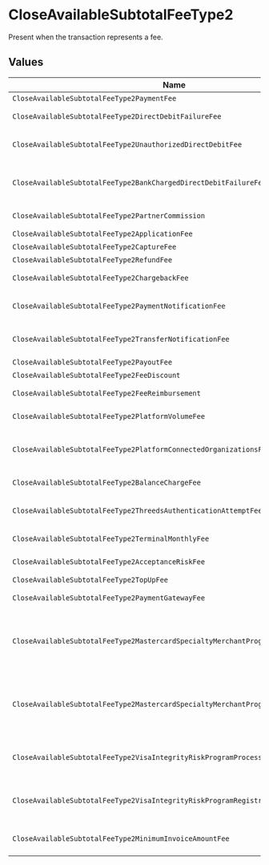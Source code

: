 # CloseAvailableSubtotalFeeType2

Present when the transaction represents a fee.


## Values

| Name                                                                              | Value                                                                             |
| --------------------------------------------------------------------------------- | --------------------------------------------------------------------------------- |
| `CloseAvailableSubtotalFeeType2PaymentFee`                                        | payment-fee                                                                       |
| `CloseAvailableSubtotalFeeType2DirectDebitFailureFee`                             | direct-debit-failure-fee                                                          |
| `CloseAvailableSubtotalFeeType2UnauthorizedDirectDebitFee`                        | unauthorized-direct-debit-fee                                                     |
| `CloseAvailableSubtotalFeeType2BankChargedDirectDebitFailureFee`                  | bank-charged-direct-debit-failure-fee                                             |
| `CloseAvailableSubtotalFeeType2PartnerCommission`                                 | partner-commission                                                                |
| `CloseAvailableSubtotalFeeType2ApplicationFee`                                    | application-fee                                                                   |
| `CloseAvailableSubtotalFeeType2CaptureFee`                                        | capture-fee                                                                       |
| `CloseAvailableSubtotalFeeType2RefundFee`                                         | refund-fee                                                                        |
| `CloseAvailableSubtotalFeeType2ChargebackFee`                                     | chargeback-fee                                                                    |
| `CloseAvailableSubtotalFeeType2PaymentNotificationFee`                            | payment-notification-fee                                                          |
| `CloseAvailableSubtotalFeeType2TransferNotificationFee`                           | transfer-notification-fee                                                         |
| `CloseAvailableSubtotalFeeType2PayoutFee`                                         | payout-fee                                                                        |
| `CloseAvailableSubtotalFeeType2FeeDiscount`                                       | fee-discount                                                                      |
| `CloseAvailableSubtotalFeeType2FeeReimbursement`                                  | fee-reimbursement                                                                 |
| `CloseAvailableSubtotalFeeType2PlatformVolumeFee`                                 | platform-volume-fee                                                               |
| `CloseAvailableSubtotalFeeType2PlatformConnectedOrganizationsFee`                 | platform-connected-organizations-fee                                              |
| `CloseAvailableSubtotalFeeType2BalanceChargeFee`                                  | balance-charge-fee                                                                |
| `CloseAvailableSubtotalFeeType2ThreedsAuthenticationAttemptFee`                   | 3ds-authentication-attempt-fee                                                    |
| `CloseAvailableSubtotalFeeType2TerminalMonthlyFee`                                | terminal-monthly-fee                                                              |
| `CloseAvailableSubtotalFeeType2AcceptanceRiskFee`                                 | acceptance-risk-fee                                                               |
| `CloseAvailableSubtotalFeeType2TopUpFee`                                          | top-up-fee                                                                        |
| `CloseAvailableSubtotalFeeType2PaymentGatewayFee`                                 | payment-gateway-fee                                                               |
| `CloseAvailableSubtotalFeeType2MastercardSpecialtyMerchantProgramProcessingFee`   | mastercard-specialty-merchant-program-processing-fee                              |
| `CloseAvailableSubtotalFeeType2MastercardSpecialtyMerchantProgramRegistrationFee` | mastercard-specialty-merchant-program-registration-fee                            |
| `CloseAvailableSubtotalFeeType2VisaIntegrityRiskProgramProcessingFee`             | visa-integrity-risk-program-processing-fee                                        |
| `CloseAvailableSubtotalFeeType2VisaIntegrityRiskProgramRegistrationFee`           | visa-integrity-risk-program-registration-fee                                      |
| `CloseAvailableSubtotalFeeType2MinimumInvoiceAmountFee`                           | minimum-invoice-amount-fee                                                        |